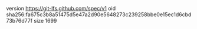 version https://git-lfs.github.com/spec/v1
oid sha256:fa675c3b8a51475d5e47a2d90e5648273c239258bbe0e15ec1d6cbd73b76d77f
size 1699
